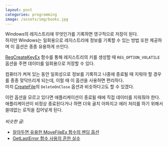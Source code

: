 ```yaml
---
layout: post
categories: programming
image: /assets/img/books.jpg
---
```


Windows의 레지스트리에 무엇인가를 기록하면 영구적으로 저장이 된다.  
하지만 Windows는 일회용으로 레지스트리에 정보를 기록할 수 있는 방법 또한 제공하며 이 옵션은 종종 유용하게 쓰인다.

[RegCreateKeyEx](https://docs.microsoft.com/en-us/windows/win32/api/winreg/nf-winreg-regcreatekeyexw) 함수를 통해 레지스트리의 키를 생성할 때 `REG_OPTION_VOLATILE` 옵션을 주면 데이터를 일회용으로 저장할 수 있다.

컴퓨터가 켜져 있는 동안 일회성으로 정보를 기록하고 나중에 종료될 때 지워야 할 경우를 종종 맞닥뜨리게 되는데, 이럴 때 이 옵션을 사용하면 편리하다.  
마치 [CreateFile](https://docs.microsoft.com/en-us/windows/win32/api/fileapi/nf-fileapi-createfilew)의 `DeleteOnClose` 옵션과 비슷하다고도 할 수 있겠다.

이런 옵션을 모르고 있다면 애플리케이션이 종료될 때에 직접 데이터를 지워줘야 한다.  
애플리케이션이 비정상 종료된다거나 하면 더욱 골치 아파지고 에러 처리를 하기 위해서 쓸데없는 로직을 집어넣게 된다.
<br>
<br>
*비슷한 글:*
* [알아두면 유용한 MoveFileEx 함수의 펜딩 옵션](/programming/2011/07/17/알아두면-유용한-MoveFileEx-함수의-펜딩-옵션.html)
* [GetLastError 함수 사용의 흔한 실수](/essay/2012/01/13/GetLastError-함수-사용의-흔한-실수.html)